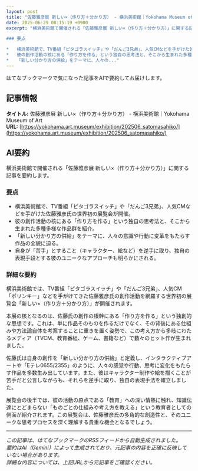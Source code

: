 ```yaml
---
layout: post
title: "佐藤雅彦展 新しい×（作り方＋分かり方） - 横浜美術館｜Yokohama Museum of Art"
date: 2025-06-29 08:15:19 +0900
excerpt: "横浜美術館で開催される「佐藤雅彦展 新しい×（作り方＋分かり方）」に関する記事を要約します。

### 要点

*   横浜美術館で、TV番組「ピタゴラスイッチ」や「だんご3兄弟」、人気CMなどを手がけた佐藤雅彦氏の世界初の展覧会が開催。
*   彼の創作活動の核にある「作り方を作る」という独自の思考法と、そこから生まれた多種多様な作品群を紹介。
*   「新しい分かり方の供給」をテーマに、人々の..."
---
```


はてなブックマークで気になった記事をAIで要約してお届けします。

## 記事情報

**タイトル:** 佐藤雅彦展 新しい×（作り方＋分かり方） - 横浜美術館｜Yokohama Museum of Art  
**URL:** [https://yokohama.art.museum/exhibition/202506_satomasahiko/](https://yokohama.art.museum/exhibition/202506_satomasahiko/)

## AI要約

横浜美術館で開催される「佐藤雅彦展 新しい×（作り方＋分かり方）」に関する記事を要約します。

### 要点

*   横浜美術館で、TV番組「ピタゴラスイッチ」や「だんご3兄弟」、人気CMなどを手がけた佐藤雅彦氏の世界初の展覧会が開催。
*   彼の創作活動の核にある「作り方を作る」という独自の思考法と、そこから生まれた多種多様な作品群を紹介。
*   「新しい分かり方の供給」をテーマに、人々の意識や行動に変革をもたらす作品の全貌に迫る。
*   自身が「苦手」とすること（キャラクター、絵など）を逆手に取り、独自の表現手段とする彼のユニークなアプローチも明らかにされる。

### 詳細な要約

横浜美術館では、TV番組「ピタゴラスイッチ」や「だんご3兄弟」、人気CM「ポリンキー」などを手がけてきた佐藤雅彦氏の創作活動を網羅する世界初の展覧会「新しい×（作り方＋分かり方）」が開催されます。

本展の核となるのは、佐藤氏の創作の根幹にある「作り方を作る」という独創的な思想です。これは、単に作品そのものを作るだけでなく、その背後にある仕組みや方法論自体を考案することに重きを置く姿勢で、この考え方から多岐にわたるメディア（TVCM、教育番組、ゲーム、書籍など）で数々のヒット作が生まれました。

佐藤氏は自身の創作を「新しい分かり方の供給」と定義し、インタラクティブアートや「Eテレ0655/2355」のように、人々の感覚や行動、思考に変化をもたらす作品を多数生み出しています。また、彼はキャラクター制作や絵を描くことが苦手だと公言しながらも、それらを逆手に取り、独自の表現手法を確立しました。

展覧会の後半では、彼の活動の原点である「教育」への深い情熱に触れ、知識伝達にとどまらない「ものごとの仕組みや考え方を教える」という教育者としての側面が紹介されます。この展覧会は、佐藤雅彦氏の多角的な創造性と、そのユニークな思考プロセスを深く理解する貴重な機会となるでしょう。

---

*この記事は、はてなブックマークのRSSフィードから自動生成されました。*  
*要約はAI（Gemini）によって生成されており、元記事の内容を正確に反映していない場合があります。*  
*詳細な内容については、上記URLから元記事をご確認ください。*
